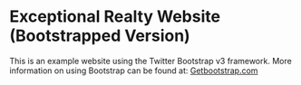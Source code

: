 # Exceptional Realty Website  (Bootstrapped Version)

This is an example website using the Twitter Bootstrap v3 framework.
More information on using Bootstrap can be found at:
[Getbootstrap.com](http://getbootstrap.com)
